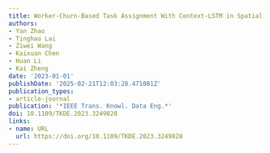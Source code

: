 ```yaml
---
title: Worker-Churn-Based Task Assignment With Context-LSTM in Spatial Crowdsourcing
authors:
- Yan Zhao
- Tinghao Lai
- Ziwei Wang
- Kaixuan Chen
- Huan Li
- Kai Zheng
date: '2023-01-01'
publishDate: '2025-02-21T12:03:28.471081Z'
publication_types:
- article-journal
publication: '*IEEE Trans. Knowl. Data Eng.*'
doi: 10.1109/TKDE.2023.3249828
links:
- name: URL
  url: https://doi.org/10.1109/TKDE.2023.3249828
---
```

